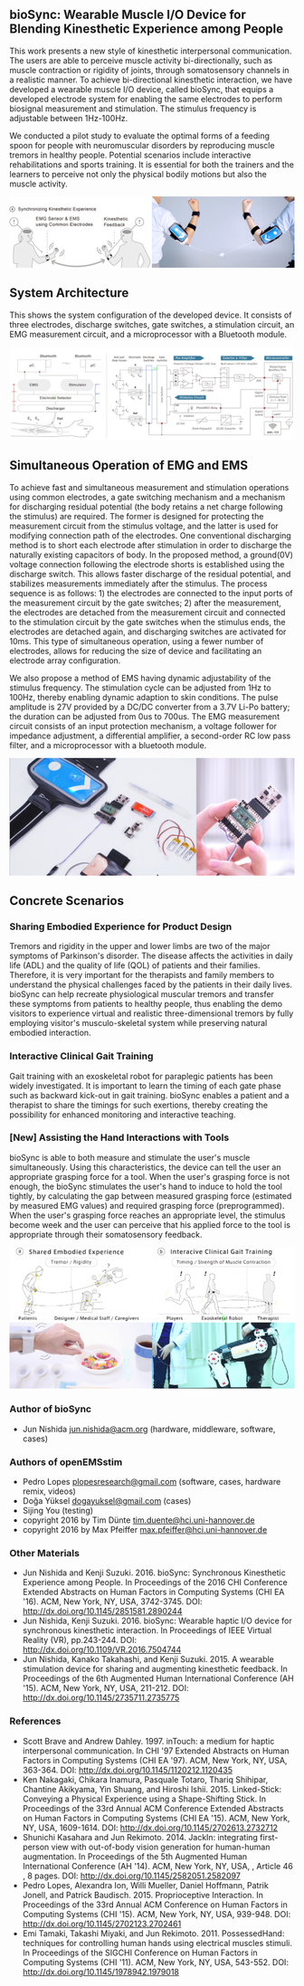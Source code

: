 ## bioSync: Wearable Muscle I/O Device for Blending Kinesthetic Experience among People 

This work presents a new style of kinesthetic interpersonal communication. The users are able to perceive muscle activity bi-directionally, such as muscle contraction or rigidity of joints, through somatosensory channels in a realistic manner.
To achieve bi-directional kinesthetic interaction, we have developed a wearable muscle I/O device, called bioSync, that equips a developed electrode system for enabling the same electrodes to perform biosignal measurement and stimulation. The stimulus frequency is adjustable between 1Hz-100Hz.

We conducted a pilot study to evaluate the optimal forms of a feeding spoon for people with neuromuscular disorders by reproducing muscle tremors in healthy people. Potential scenarios include interactive rehabilitations and sports training. It is essential for both the trainers and the learners to perceive not only the physical bodily motions but also the muscle activity.

![overview](extra/images/overview.png)

## System Architecture
This shows the system configuration of the developed device. It consists of three electrodes, discharge switches, gate switches, a stimulation circuit, an EMG measurement circuit, and a microprocessor with a Bluetooth module.

![architecture](extra/images/architecture.png)

## Simultaneous Operation of EMG and EMS
To achieve fast and simultaneous measurement and stimulation operations using common electrodes, a gate switching mechanism and a mechanism for discharging residual potential (the body retains a net charge following the stimulus) are required. The former is designed for protecting the measurement circuit from the stimulus voltage, and the latter is used for modifying connection path of the electrodes. One conventional discharging method is to short each electrode after stimulation in order to discharge the naturally existing capacitors of body. In the proposed method, a ground(0V) voltage connection following the electrode shorts is established using the discharge switch. This allows faster discharge of the residual potential, and stabilizes measurements immediately after the stimulus.
The process sequence is as follows: 1) the electrodes are connected to the input ports of the measurement circuit by the gate switches; 2) after the measurement, the electrodes are detached from the measurement circuit and connected to the stimulation circuit by the gate switches when the stimulus ends, the electrodes are detached again, and discharging switches are activated for 10ms. This type of  simultaneous operation, using a fewer number of electrodes, allows for reducing the size of device and facilitating an electrode array configuration.

We also propose a method of EMS having dynamic adjustability of the stimulus frequency. The stimulation cycle can be adjusted from 1Hz to 100Hz, thereby enabling dynamic adaption to skin conditions. The pulse amplitude is 27V provided by a DC/DC converter from a 3.7V Li-Po battery; the duration can be adjusted from 0us to 700us. The EMG measurement circuit consists of an input protection mechanism, a voltage follower for impedance adjustment, a differential amplifier, a second-order RC low pass filter, and a microprocessor with a bluetooth module. 

![config](extra/images/Configuration.png)

## Concrete Scenarios
### Sharing Embodied Experience for Product Design
Tremors and rigidity in the upper and lower limbs are two of the major symptoms of Parkinson's disorder. The disease affects the activities in daily life (ADL) and the quality of life (QOL) of patients and their families. Therefore, it is very important for the therapists and family members to understand the physical challenges faced by the patients in their daily lives. 
bioSync can help recreate physiological muscular tremors and transfer these symptoms from patients to healthy people, thus enabling the demo visitors to experience virtual and realistic three-dimensional tremors by fully employing visitor's musculo-skeletal system while preserving natural embodied interaction.

### Interactive Clinical Gait Training
Gait training with an exoskeletal robot for paraplegic patients has been widely investigated. It is important to learn the timing of each gate phase such as backward kick-out in gait training. bioSync enables a patient and a therapist to share the timings for such exertions, thereby creating the possibility for enhanced monitoring and interactive teaching.

### [New] Assisting the Hand Interactions with Tools
bioSync is able to both measure and stimulate the user's muscle simultaneously. Using this characteristics, the device can tell the user an appropriate grasping force for a tool. When the user's grasping force is not enough, the bioSync stimulates the user's hand to induce to hold the tool tightly, by calculating the gap between measured grasping force (estimated by measured EMG values) and required grasping force (preprogrammed). When the user's grasping force reaches an appropriate level, the stimulus become week and the user can perceive that his applied force to the tool is appropriate through their somatosensory feedback.

![scenarios](extra/images/scenarios.png)

### Author of bioSync
* Jun Nishida <jun.nishida@acm.org> (hardware, middleware, software, cases)

### Authors of openEMSstim
* Pedro Lopes <plopesresearch@gmail.com> (software, cases, hardware remix, videos)
* Doğa Yüksel <dogayuksel@gmail.com> (cases)
* Sijing You (testing)
* copyright 2016 by Tim Dünte <tim.duente@hci.uni-hannover.de>
* copyright 2016 by Max Pfeiffer <max.pfeiffer@hci.uni-hannover.de>

### Other Materials
* Jun Nishida and Kenji Suzuki. 2016. bioSync: Synchronous Kinesthetic Experience among People. In Proceedings of the 2016 CHI Conference Extended Abstracts on Human Factors in Computing Systems (CHI EA '16). ACM, New York, NY, USA, 3742-3745. DOI:
http://dx.doi.org/10.1145/2851581.2890244
* Jun Nishida, Kenji Suzuki. 2016. bioSync: Wearable haptic I/O device for synchronous kinesthetic interaction. In Proceedings of IEEE Virtual Reality (VR), pp.243-244. DOI:
http://dx.doi.org/10.1109/VR.2016.7504744
* Jun Nishida, Kanako Takahashi, and Kenji Suzuki. 2015. A wearable stimulation device for sharing and augmenting kinesthetic feedback. In Proceedings of the 6th Augmented Human International Conference (AH '15). ACM, New York, NY, USA, 211-212. DOI:
http://dx.doi.org/10.1145/2735711.2735775

### References
* Scott Brave and Andrew Dahley. 1997. inTouch: a medium for haptic interpersonal communication. In CHI '97 Extended Abstracts on Human Factors in Computing Systems (CHI EA '97). ACM, New York, NY, USA, 363-364. DOI:
http://dx.doi.org/10.1145/1120212.1120435
* Ken Nakagaki, Chikara Inamura, Pasquale Totaro, Thariq Shihipar, Chantine Akikyama, Yin Shuang, and Hiroshi Ishii. 2015. Linked-Stick: Conveying a Physical Experience using a Shape-Shifting Stick. In Proceedings of the 33rd Annual ACM Conference Extended Abstracts on Human Factors in Computing Systems (CHI EA '15). ACM, New York, NY, USA, 1609-1614. DOI:
http://dx.doi.org/10.1145/2702613.2732712
* Shunichi Kasahara and Jun Rekimoto. 2014. JackIn: integrating first-person view with out-of-body vision generation for human-human augmentation. In Proceedings of the 5th Augmented Human International Conference (AH '14). ACM, New York, NY, USA, , Article 46 , 8 pages. DOI:
http://dx.doi.org/10.1145/2582051.2582097
* Pedro Lopes, Alexandra Ion, Willi Mueller, Daniel Hoffmann, Patrik Jonell, and Patrick Baudisch. 2015. Proprioceptive Interaction. In Proceedings of the 33rd Annual ACM Conference on Human Factors in Computing Systems (CHI '15). ACM, New York, NY, USA, 939-948. DOI:
http://dx.doi.org/10.1145/2702123.2702461
* Emi Tamaki, Takashi Miyaki, and Jun Rekimoto. 2011. PossessedHand: techniques for controlling human hands using electrical muscles stimuli. In Proceedings of the SIGCHI Conference on Human Factors in Computing Systems (CHI '11). ACM, New York, NY, USA, 543-552. DOI: 
http://dx.doi.org/10.1145/1978942.1979018
